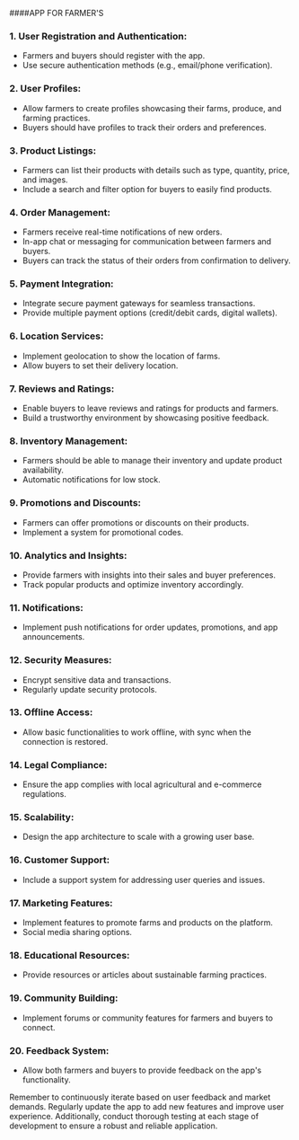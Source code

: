 ####APP FOR FARMER'S

### 1. **User Registration and Authentication:**
   - Farmers and buyers should register with the app.
   - Use secure authentication methods (e.g., email/phone verification).

### 2. **User Profiles:**
   - Allow farmers to create profiles showcasing their farms, produce, and farming practices.
   - Buyers should have profiles to track their orders and preferences.

### 3. **Product Listings:**
   - Farmers can list their products with details such as type, quantity, price, and images.
   - Include a search and filter option for buyers to easily find products.

### 4. **Order Management:**
   - Farmers receive real-time notifications of new orders.
   - In-app chat or messaging for communication between farmers and buyers.
   - Buyers can track the status of their orders from confirmation to delivery.

### 5. **Payment Integration:**
   - Integrate secure payment gateways for seamless transactions.
   - Provide multiple payment options (credit/debit cards, digital wallets).

### 6. **Location Services:**
   - Implement geolocation to show the location of farms.
   - Allow buyers to set their delivery location.

### 7. **Reviews and Ratings:**
   - Enable buyers to leave reviews and ratings for products and farmers.
   - Build a trustworthy environment by showcasing positive feedback.

### 8. **Inventory Management:**
   - Farmers should be able to manage their inventory and update product availability.
   - Automatic notifications for low stock.

### 9. **Promotions and Discounts:**
   - Farmers can offer promotions or discounts on their products.
   - Implement a system for promotional codes.

### 10. **Analytics and Insights:**
   - Provide farmers with insights into their sales and buyer preferences.
   - Track popular products and optimize inventory accordingly.

### 11. **Notifications:**
   - Implement push notifications for order updates, promotions, and app announcements.

### 12. **Security Measures:**
   - Encrypt sensitive data and transactions.
   - Regularly update security protocols.

### 13. **Offline Access:**
   - Allow basic functionalities to work offline, with sync when the connection is restored.

### 14. **Legal Compliance:**
   - Ensure the app complies with local agricultural and e-commerce regulations.

### 15. **Scalability:**
   - Design the app architecture to scale with a growing user base.

### 16. **Customer Support:**
   - Include a support system for addressing user queries and issues.

### 17. **Marketing Features:**
   - Implement features to promote farms and products on the platform.
   - Social media sharing options.

### 18. **Educational Resources:**
   - Provide resources or articles about sustainable farming practices.

### 19. **Community Building:**
   - Implement forums or community features for farmers and buyers to connect.

### 20. **Feedback System:**
   - Allow both farmers and buyers to provide feedback on the app's functionality.

Remember to continuously iterate based on user feedback and market demands. Regularly update the app to add new features and improve user experience. Additionally, conduct thorough testing at each stage of development to ensure a robust and reliable application.
